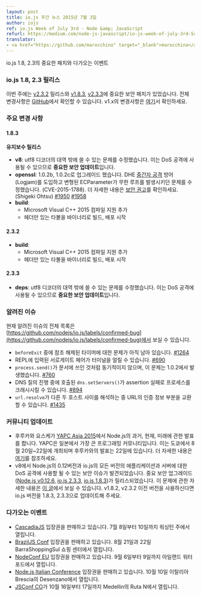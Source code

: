 ```yaml
---
layout: post
title: io.js 주간 뉴스 2015년 7월 3일
author: iojs
ref: io.js Week of July 3rd - Node &amp; JavaScript
refurl: https://medium.com/node-js-javascript/io-js-week-of-july-3rd-5cfa61a80cbb
translator:
- <a href="https://github.com/marocchino" target="_blank">marocchino</a>
---
```


<!--
### io.js and Node.js News — July 3rd
Important patches for io.js 1.8 and 2.3 and upcoming events.
-->

io.js 1.8, 2.3의 중요한 패치와 다가오는 이벤트

<!--
### io.js 1.8 and 2.3 Releases

This week we have three io.js releases: [v2.3.2](https://iojs.org/dist/v2.3.2/) and two following important security patches [v1.8.3](https://iojs.org/dist/v1.8.3/) and [v2.3.3](https://iojs.org/dist/v2.3.3/), complete changelog from previous releases can be found [on GitHub](https://github.com/nodejs/io.js/blob/master/CHANGELOG.md) with the [v1.x changelog here](https://github.com/nodejs/io.js/blob/v1.x/CHANGELOG.md).
-->

### io.js 1.8, 2.3 릴리스

이번 주에는 [v2.3.2](https://iojs.org/dist/v2.3.2/) 릴리스와 [v1.8.3](https://iojs.org/dist/v1.8.3/), [v2.3.3](https://iojs.org/dist/v2.3.3/)에 중요한 보안 패치가 있었습니다. 전체 변경사항은 [GitHub](https://github.com/nodejs/io.js/blob/master/CHANGELOG.md)에서 확인할 수 있습니다. v1.x의 변경사항은 [여기](https://github.com/nodejs/io.js/blob/v1.x/CHANGELOG.md)서 확인하세요.

<!--
### Notable Changes

#### 1.8.3

**Maintenance release**

* **v8**: Fixed an out-of-band write in utf8 decoder. **This is an important security update** as it can be used to cause a denial of service attack.
* **openssl**: Upgrade to 1.0.2b and 1.0.2c, introduces DHE man-in-the-middle protection (Logjam) and fixes malformed ECParameters causing infinite loop (CVE-2015-1788). See the [security advisory](https://www.openssl.org/news/secadv_20150611.txt) for full details. (Shigeki Ohtsu) [#1950](https://github.com/nodejs/io.js/pull/1950) [#1958](https://github.com/nodejs/io.js/pull/1958)
* **build**:
  * Added support for compiling with Microsoft Visual C++ 2015
  * Started building and distributing headers*only tarballs along with binaries

#### 2.3.2

* **build**:
  * Added support for compiling with Microsoft Visual C++ 2015
  * Started building and distributing headers-only tarballs along with binaries

#### 2.3.3

* **deps**: Fixed an out-of-band write in utf8 decoder. **This is an important security update** as it can be used to cause a denial of service attack.
-->

### 주요 변경 사항

#### 1.8.3

**유지보수 릴리스**

* **v8**: utf8 디코더의 대역 밖에 쓸 수 있는 문제를 수정했습니다. 이는 DoS 공격에 사용될 수 있으므로 **중요한 보안 업데이트**입니다.
* **openssl**: 1.0.2b, 1.0.2c로 업그레이드 했습니다. DHE [중간자 공격](https://ko.wikipedia.org/wiki/%EC%A4%91%EA%B0%84%EC%9E%90_%EA%B3%B5%EA%B2%A9) 방어(Logjam)를 도입하고 변형된 ECParameter가 무한 루프를 발생시키던 문제를 수정했습니다. (CVE-2015-1788). 더 자세한 내용은 [보안 권고](https://www.openssl.org/news/secadv_20150611.txt)를 확인하세요. (Shigeki Ohtsu) [#1950](https://github.com/nodejs/io.js/pull/1950) [#1958](https://github.com/nodejs/io.js/pull/1958)
* **build**:
  * Microsoft Visual C++ 2015 컴파일 지원 추가
  * 헤더만 있는 타볼을 바이너리로 빌드, 배포 시작

#### 2.3.2

* **build**:
  * Microsoft Visual C++ 2015 컴파일 지원 추가
  * 헤더만 있는 타볼을 바이너리로 빌드, 배포 시작

#### 2.3.3

* **deps**: utf8 디코더의 대역 밖에 쓸 수 있는 문제를 수정했습니다. 이는 DoS 공격에 사용될 수 있으므로 **중요한 보안 업데이트**입니다.

<!--
### Known Issues

See https://github.com/nodejs/io.js/labels/confirmed-bug for complete and current list of known issues.

* Some problems with unreferenced timers running during `beforeExit` are still to be resolved. See [#1264](https://github.com/nodejs/io.js/issues/1264).
* Surrogate pair in REPL can freeze terminal. [#690](https://github.com/nodejs/io.js/issues/690)
* `process.send()` is not synchronous as the docs suggest, a regression introduced in 1.0.2, see [#760](https://github.com/nodejs/io.js/issues/760).
* Calling `dns.setServers()` while a DNS query is in progress can cause the process to crash on a failed assertion. [#894](https://github.com/nodejs/io.js/issues/894)
* `url.resolve` may transfer the auth portion of the url when resolving between two full hosts, see [#1435](https://github.com/nodejs/io.js/issues/1435).
-->

### 알려진 이슈

현재 알려진 이슈의 전체 목록은 [https://github.com/nodejs/io.js/labels/confirmed-bug](https://github.com/nodejs/io.js/labels/confirmed-bug)에서 보실 수 있습니다.

* `beforeExit` 중에 참조 해제된 타이머에 대한 문제가 아직 남아 있습니다. [#1264](https://github.com/iojs/io.js/issues/1264)
* REPL에 입력된 서로게이트 페어가 터미널을 얼릴 수 있습니다. [#690](https://github.com/iojs/io.js/issues/690)
* `process.send()`가 문서에 쓰인 것처럼 동기적이지 않으며, 이 문제는 1.0.2에서 발생했습니다. [#760](https://github.com/iojs/io.js/issues/760)
* DNS 질의 진행 중에 호출된 `dns.setServers()`가 assertion 실패로 프로세스를 크래시시킬 수 있습니다. [#894](https://github.com/iojs/io.js/issues/894)
* `url.resolve`가 다른 두 호스트 사이를 해석하는 중 URL의 인증 정보 부분을 교환할 수 있습니다. [#1435](https://github.com/iojs/io.js/issues/1435)

<!--
### Community Updates

* Yosuke Furukawa will give a talk about the past, present, and future of Node.js in [YAPC Asia 2015](http://yapcasia.org/2015/), the largest conference in Japan's programming community. It will be hosted at Tokyo on August 20th - 22nd and his talk will specifically be on the 22nd. Details of the talk can be found [here](http://yapcasia.org/2015/talk/show/82e93a96-f60e-11e4-907e-8ab37d574c3a).
* A security issue is found in v8 that can be used for DoS attacks against Node.js applications and servers running 0.12 and all versions of io.js. Critical security upgrades ([Node.js v0.12.6](http://nodejs.org/dist/v0.12.6/), [io.js 2.3.3](https://iojs.org/dist/v2.3.3/) and [io.js 1.8.3](https://iojs.org/dist/v1.8.3/)) have been released. Also, details about the issue can be found [on one of our Medium post](https://medium.com/@iojs/important-security-upgrades-for-node-js-and-io-js-8ac14ece5852). If you're running v1.8.2 or below, or v2.3.2 or below, please update them to io.js versions 1.8.3 and 2.3.3.
-->

### 커뮤니티 업데이트

* 후루카와 요스케가 [YAPC Asia 2015](http://yapcasia.org/2015/)에서 Node.js의 과거, 현재, 미래에 관한 발표를 합니다. YAPC은 일본에서 가장 큰 프로그래밍 커뮤니티입니다. 이는 도쿄에서 8월 20일~22일에 개최되며 후루카와의 발표는 22일에 있습니다. 더 자세한 내용은 [여기](http://yapcasia.org/2015/talk/show/82e93a96-f60e-11e4-907e-8ab37d574c3a)를 참조하세요.
* v8에서 Node.js의 0.12버전과 io.js의 모든 버전의 애플리케이션과 서버에 대한 DoS 공격에 사용할 될 수 있는 보안 이슈가 발견되었습니다. 중요 보안 업그레이드([Node.js v0.12.6](http://nodejs.org/dist/v0.12.6/), [io.js 2.3.3](https://iojs.org/dist/v2.3.3/), [io.js 1.8.3](https://iojs.org/dist/v1.8.3/))가 릴리스되었습니다. 이 문제에 관한 자세한 내용은 [이 글](http://nodejs.github.io/iojs-ko/articles/2015/07/04/important-security-upgrades-for-node-js-and-io-js/)에서 보실 수 있습니다. v1.8.2, v2.3.2 이전 버전을 사용하신다면 io.js 버전을 1.8.3, 2.3.3으로 업데이트해 주세요.

<!--
### Upcoming Events

* [CascadiaJS](http://2015.cascadiajs.com/) tickets are on sale, July 8th - 10th at Washington State
* [BrazilJS Conf](http://braziljs.com.br/) tickets are on sale, August 21st - 22nd at Shopping Center BarraShoppingSul
* [NodeConf EU](http://nodeconf.eu/) tickets are on sale, September 6th - 9th at Waterford, Ireland
* [Node.js Italian Conference](http://nodejsconf.it/) tickets are on sale, October 10th at Desenzano - Brescia, Italy
* [JSConf CO](http://www.jsconf.co/), October 16th - 17th at Ruta N, Medellin
-->

### 다가오는 이벤트

* [CascadiaJS](http://2015.cascadiajs.com/) 입장권을 판매하고 있습니다. 7월 8일부터 10일까지 워싱턴 주에서 열립니다.
* [BrazilJS Conf](http://braziljs.com.br/) 입장권을 판매하고 있습니다. 8월 21일과 22일 BarraShoppingSul 쇼핑 센터에서 열립니다.
* [NodeConf EU](http://nodeconf.eu/) 입장권을 판매하고 있습니다. 9월 6일부터 9일까지 아일랜드 워터포드에서 열립니다.
* [Node.js Italian Conference](http://nodejsconf.it/) 입장권을 판매하고 있습니다. 10월 10일 이탈리아 Brescia의 Desenzano에서 열립니다.
* [JSConf CO](http://www.jsconf.co/)가 10월 16일부터 17일까지 Medellin의 Ruta N에서 열립니다.
